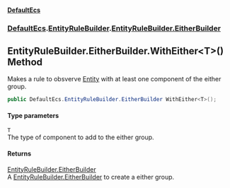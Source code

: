 #### [DefaultEcs](./index.md 'index')
### [DefaultEcs](./DefaultEcs.md 'DefaultEcs').[EntityRuleBuilder](./DefaultEcs-EntityRuleBuilder.md 'DefaultEcs.EntityRuleBuilder').[EntityRuleBuilder.EitherBuilder](./DefaultEcs-EntityRuleBuilder-EitherBuilder.md 'DefaultEcs.EntityRuleBuilder.EitherBuilder')
## EntityRuleBuilder.EitherBuilder.WithEither&lt;T&gt;() Method
Makes a rule to obsverve [Entity](./DefaultEcs-Entity.md 'DefaultEcs.Entity') with at least one component of the either group.  
```csharp
public DefaultEcs.EntityRuleBuilder.EitherBuilder WithEither<T>();
```
#### Type parameters
<a name='DefaultEcs-EntityRuleBuilder-EitherBuilder-WithEither-T-()-T'></a>
`T`  
The type of component to add to the either group.  
  
#### Returns
[EntityRuleBuilder.EitherBuilder](./DefaultEcs-EntityRuleBuilder-EitherBuilder.md 'DefaultEcs.EntityRuleBuilder.EitherBuilder')  
A [EntityRuleBuilder.EitherBuilder](./DefaultEcs-EntityRuleBuilder-EitherBuilder.md 'DefaultEcs.EntityRuleBuilder.EitherBuilder') to create a either group.  
